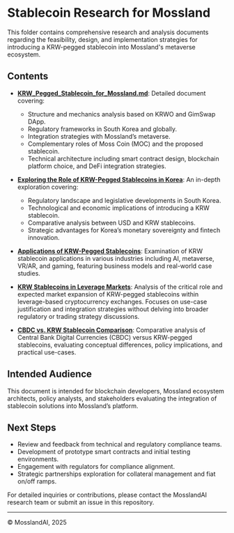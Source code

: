 # Stablecoin Research for Mossland

This folder contains comprehensive research and analysis documents regarding the feasibility, design, and implementation strategies for introducing a KRW-pegged stablecoin into Mossland's metaverse ecosystem.

## Contents

- [**KRW_Pegged_Stablecoin_for_Mossland.md**](./KRW_Pegged_Stablecoin_for_Mossland.md): Detailed document covering:
  - Structure and mechanics analysis based on KRWO and GimSwap DApp.
  - Regulatory frameworks in South Korea and globally.
  - Integration strategies with Mossland’s metaverse.
  - Complementary roles of Moss Coin (MOC) and the proposed stablecoin.
  - Technical architecture including smart contract design, blockchain platform choice, and DeFi integration strategies.

- [**Exploring the Role of KRW-Pegged Stablecoins in Korea**](./krw-stablecoin-overview.md): An in-depth exploration covering:
  - Regulatory landscape and legislative developments in South Korea.
  - Technological and economic implications of introducing a KRW stablecoin.
  - Comparative analysis between USD and KRW stablecoins.
  - Strategic advantages for Korea’s monetary sovereignty and fintech innovation.
 
- [**Applications of KRW-Pegged Stablecoins**](./krw-stablecoin-applications.md): Examination of KRW stablecoin applications in various industries including AI, metaverse, VR/AR, and gaming, featuring business models and real-world case studies.

- [**KRW Stablecoins in Leverage Markets**](./krw-stablecoin-leverage-market.md): Analysis of the critical role and expected market expansion of KRW-pegged stablecoins within leverage-based cryptocurrency exchanges. Focuses on use-case justification and integration strategies without delving into broader regulatory or trading strategy discussions.

- [**CBDC vs. KRW Stablecoin Comparison**](./krw-cbdc-stablecoin-comparison.md): Comparative analysis of Central Bank Digital Currencies (CBDC) versus KRW-pegged stablecoins, evaluating conceptual differences, policy implications, and practical use-cases.

## Intended Audience

This document is intended for blockchain developers, Mossland ecosystem architects, policy analysts, and stakeholders evaluating the integration of stablecoin solutions into Mossland’s platform.

## Next Steps

- Review and feedback from technical and regulatory compliance teams.
- Development of prototype smart contracts and initial testing environments.
- Engagement with regulators for compliance alignment.
- Strategic partnerships exploration for collateral management and fiat on/off ramps.

For detailed inquiries or contributions, please contact the MosslandAI research team or submit an issue in this repository.

---

© MosslandAI, 2025
